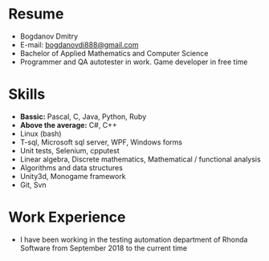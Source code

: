 # Resume
* Bogdanov Dmitry
* E-mail: bogdanovdi888@gmail.com
* Bachelor of Applied Mathematics and Computer Science
* Programmer and QA autotester in work. Game developer in free time

# Skills
* **Bassic:** Pascal, C, Java, Python, Ruby
* **Above the average:** C#, C++
* Linux (bash)
* T-sql, Microsoft sql server, WPF, Windows forms
* Unit tests, Selenium, cpputest
* Linear algebra, Discrete mathematics, Mathematical / functional analysis
* Algorithms and data structures
* Unity3d, Monogame framework
* Git, Svn

# Work Experience
* I have been working in the testing automation department of Rhonda Software from September 2018 to the current time
